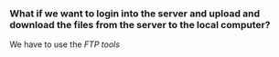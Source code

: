 ### **What if we want to login into the server and upload and download the files from the server to the local computer?**
We have to use the *FTP tools*
